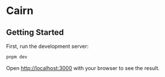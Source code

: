 # Cairn

## Getting Started

First, run the development server:

```bash
pnpm dev
```

Open [http://localhost:3000](http://localhost:3000) with your browser to see the result.

